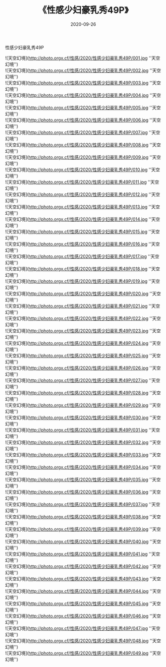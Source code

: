 ﻿---
layout: post
title:  《性感少妇豪乳秀49P》
date:   2020-09-26
img: http://photo.orgx.cf/性感/2020/性感少妇豪乳秀49P/000.jpg
categories: [美女, 性感, 泳衣]
---

性感少妇豪乳秀49P



![天空幻境](http://photo.orgx.cf/性感/2020/性感少妇豪乳秀49P/001.jpg ''天空幻境'') <br>
![天空幻境](http://photo.orgx.cf/性感/2020/性感少妇豪乳秀49P/002.jpg ''天空幻境'') <br>
![天空幻境](http://photo.orgx.cf/性感/2020/性感少妇豪乳秀49P/003.jpg ''天空幻境'') <br>
![天空幻境](http://photo.orgx.cf/性感/2020/性感少妇豪乳秀49P/004.jpg ''天空幻境'') <br>
![天空幻境](http://photo.orgx.cf/性感/2020/性感少妇豪乳秀49P/005.jpg ''天空幻境'') <br>
![天空幻境](http://photo.orgx.cf/性感/2020/性感少妇豪乳秀49P/006.jpg ''天空幻境'') <br>
![天空幻境](http://photo.orgx.cf/性感/2020/性感少妇豪乳秀49P/007.jpg ''天空幻境'') <br>
![天空幻境](http://photo.orgx.cf/性感/2020/性感少妇豪乳秀49P/008.jpg ''天空幻境'') <br>
![天空幻境](http://photo.orgx.cf/性感/2020/性感少妇豪乳秀49P/009.jpg ''天空幻境'') <br>
![天空幻境](http://photo.orgx.cf/性感/2020/性感少妇豪乳秀49P/010.jpg ''天空幻境'') <br>
![天空幻境](http://photo.orgx.cf/性感/2020/性感少妇豪乳秀49P/011.jpg ''天空幻境'') <br>
![天空幻境](http://photo.orgx.cf/性感/2020/性感少妇豪乳秀49P/012.jpg ''天空幻境'') <br>
![天空幻境](http://photo.orgx.cf/性感/2020/性感少妇豪乳秀49P/013.jpg ''天空幻境'') <br>
![天空幻境](http://photo.orgx.cf/性感/2020/性感少妇豪乳秀49P/014.jpg ''天空幻境'') <br>
![天空幻境](http://photo.orgx.cf/性感/2020/性感少妇豪乳秀49P/015.jpg ''天空幻境'') <br>
![天空幻境](http://photo.orgx.cf/性感/2020/性感少妇豪乳秀49P/016.jpg ''天空幻境'') <br>
![天空幻境](http://photo.orgx.cf/性感/2020/性感少妇豪乳秀49P/017.jpg ''天空幻境'') <br>
![天空幻境](http://photo.orgx.cf/性感/2020/性感少妇豪乳秀49P/018.jpg ''天空幻境'') <br>
![天空幻境](http://photo.orgx.cf/性感/2020/性感少妇豪乳秀49P/019.jpg ''天空幻境'') <br>
![天空幻境](http://photo.orgx.cf/性感/2020/性感少妇豪乳秀49P/020.jpg ''天空幻境'') <br>
![天空幻境](http://photo.orgx.cf/性感/2020/性感少妇豪乳秀49P/021.jpg ''天空幻境'') <br>
![天空幻境](http://photo.orgx.cf/性感/2020/性感少妇豪乳秀49P/022.jpg ''天空幻境'') <br>
![天空幻境](http://photo.orgx.cf/性感/2020/性感少妇豪乳秀49P/023.jpg ''天空幻境'') <br>
![天空幻境](http://photo.orgx.cf/性感/2020/性感少妇豪乳秀49P/024.jpg ''天空幻境'') <br>
![天空幻境](http://photo.orgx.cf/性感/2020/性感少妇豪乳秀49P/025.jpg ''天空幻境'') <br>
![天空幻境](http://photo.orgx.cf/性感/2020/性感少妇豪乳秀49P/026.jpg ''天空幻境'') <br>
![天空幻境](http://photo.orgx.cf/性感/2020/性感少妇豪乳秀49P/027.jpg ''天空幻境'') <br>
![天空幻境](http://photo.orgx.cf/性感/2020/性感少妇豪乳秀49P/028.jpg ''天空幻境'') <br>
![天空幻境](http://photo.orgx.cf/性感/2020/性感少妇豪乳秀49P/029.jpg ''天空幻境'') <br>
![天空幻境](http://photo.orgx.cf/性感/2020/性感少妇豪乳秀49P/030.jpg ''天空幻境'') <br>
![天空幻境](http://photo.orgx.cf/性感/2020/性感少妇豪乳秀49P/031.jpg ''天空幻境'') <br>
![天空幻境](http://photo.orgx.cf/性感/2020/性感少妇豪乳秀49P/032.jpg ''天空幻境'') <br>
![天空幻境](http://photo.orgx.cf/性感/2020/性感少妇豪乳秀49P/033.jpg ''天空幻境'') <br>
![天空幻境](http://photo.orgx.cf/性感/2020/性感少妇豪乳秀49P/034.jpg ''天空幻境'') <br>
![天空幻境](http://photo.orgx.cf/性感/2020/性感少妇豪乳秀49P/035.jpg ''天空幻境'') <br>
![天空幻境](http://photo.orgx.cf/性感/2020/性感少妇豪乳秀49P/036.jpg ''天空幻境'') <br>
![天空幻境](http://photo.orgx.cf/性感/2020/性感少妇豪乳秀49P/037.jpg ''天空幻境'') <br>
![天空幻境](http://photo.orgx.cf/性感/2020/性感少妇豪乳秀49P/038.jpg ''天空幻境'') <br>
![天空幻境](http://photo.orgx.cf/性感/2020/性感少妇豪乳秀49P/039.jpg ''天空幻境'') <br>
![天空幻境](http://photo.orgx.cf/性感/2020/性感少妇豪乳秀49P/040.jpg ''天空幻境'') <br>
![天空幻境](http://photo.orgx.cf/性感/2020/性感少妇豪乳秀49P/041.jpg ''天空幻境'') <br>
![天空幻境](http://photo.orgx.cf/性感/2020/性感少妇豪乳秀49P/042.jpg ''天空幻境'') <br>
![天空幻境](http://photo.orgx.cf/性感/2020/性感少妇豪乳秀49P/043.jpg ''天空幻境'') <br>
![天空幻境](http://photo.orgx.cf/性感/2020/性感少妇豪乳秀49P/044.jpg ''天空幻境'') <br>
![天空幻境](http://photo.orgx.cf/性感/2020/性感少妇豪乳秀49P/045.jpg ''天空幻境'') <br>
![天空幻境](http://photo.orgx.cf/性感/2020/性感少妇豪乳秀49P/046.jpg ''天空幻境'') <br>
![天空幻境](http://photo.orgx.cf/性感/2020/性感少妇豪乳秀49P/047.jpg ''天空幻境'') <br>
![天空幻境](http://photo.orgx.cf/性感/2020/性感少妇豪乳秀49P/048.jpg ''天空幻境'') <br>
![天空幻境](http://photo.orgx.cf/性感/2020/性感少妇豪乳秀49P/049.jpg ''天空幻境'') <br>